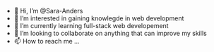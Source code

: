- 👋 Hi, I’m @Sara-Anders
- 👀 I’m interested in gaining knowlegde in web development 
- 🌱 I’m currently learning full-stack web developement
- 💞️ I’m looking to collaborate on anything that can improve my skills 
- 📫 How to reach me ...

<!---
Sara-Anders/Sara-Anders is a ✨ special ✨ repository because its `README.md` (this file) appears on your GitHub profile.
You can click the Preview link to take a look at your changes.
--->
